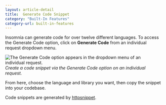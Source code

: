 ```yaml
---
layout: article-detail
title:  Generate Code Snippet
category: "Built-In Features"
category-url: built-in-features
---
```


Insomnia can generate code for over twelve different languages. To access the Generate Code option, click on **Generate Code** from an individual request dropdown menu.

![The Generate Code option appears in the dropdown menu of an individual request.](/assets/images/generate-code.png)
_Create a code snippet via the Generate Code option on an individual request._

From here, choose the language and library you want, then copy the snippet into your codebase.

Code snippets are generated by [httpsnippet](https://github.com/Kong/httpsnippet).
